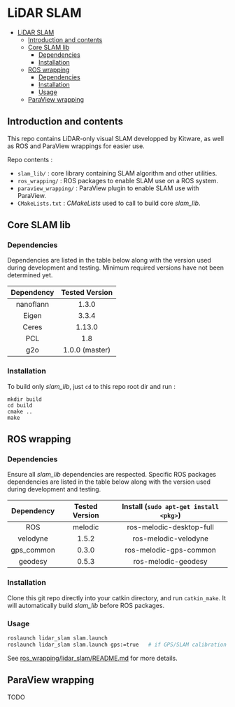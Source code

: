 # LiDAR SLAM

- [LiDAR SLAM](#lidar-slam)
  - [Introduction and contents](#introduction-and-contents)
  - [Core SLAM lib](#core-slam-lib)
    - [Dependencies](#dependencies)
    - [Installation](#installation)
  - [ROS wrapping](#ros-wrapping)
    - [Dependencies](#dependencies-1)
    - [Installation](#installation-1)
    - [Usage](#usage)
  - [ParaView wrapping](#paraview-wrapping)

## Introduction and contents

This repo contains LiDAR-only visual SLAM developped by Kitware, as well as ROS and ParaView wrappings for easier use.

Repo contents :
- `slam_lib/` : core library containing SLAM algorithm and other utilities.
- `ros_wrapping/` : ROS packages to enable SLAM use on a ROS system.
- `paraview_wrapping/` : ParaView plugin to enable SLAM use with ParaView.
- `CMakeLists.txt` : *CMakeLists* used to call to build core *slam_lib*.

## Core SLAM lib

### Dependencies

Dependencies are listed in the table below along with the version used during development and testing. Minimum required versions have not been determined yet.

| Dependency | Tested Version |
| :--------: | :------------: |
| nanoflann  | 1.3.0          |
| Eigen      | 3.3.4          |
| Ceres      | 1.13.0         |
| PCL        | 1.8            |
| g2o        | 1.0.0 (master) |

### Installation

To build only *slam_lib*, just `cd` to this repo root dir and run :

```{.sh}
mkdir build
cd build
cmake ..
make
```

## ROS wrapping

### Dependencies

Ensure all *slam_lib* dependencies are respected. Specific ROS packages dependencies are listed in the table below along with the version used during development and testing.

| Dependency | Tested Version | Install (`sudo apt-get install <pkg>`) |
|:----------:|:--------------:|:--------------------------------------:|
| ROS        | melodic        | ros-melodic-desktop-full               |
| velodyne   | 1.5.2          | ros-melodic-velodyne                   |
| gps_common | 0.3.0          | ros-melodic-gps-common                 |
| geodesy    | 0.5.3          | ros-melodic-geodesy                    |

### Installation

Clone this git repo directly into your catkin directory, and run `catkin_make`. It will automatically build *slam_lib* before ROS packages.

### Usage

```bash
roslaunch lidar_slam slam.launch
roslaunch lidar_slam slam.launch gps:=true   # if GPS/SLAM calibration has to be run
```

See [ros_wrapping/lidar_slam/README.md](ros_wrapping/lidar_slam/README.md) for more details.

## ParaView wrapping

TODO